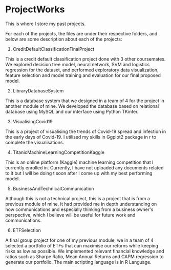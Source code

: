 # ProjectWorks
This is where I store my past projects. 

For each of the projects, the files are under their respective folders, and below are some description about each of the projects:

1. CreditDefaultClassificationFinalProject

This is a credit default classification project done with 3 other coursemates. We explored decision tree model, neural network, SVM and logistics regression for the dataset, and performed exploratory data visualization, feature selection and model training and
evaluation for our final proposed model. 

2. LibraryDatabaseSystem

This is a database system that we designed in a team of 4 for the project in another module of mine. We developed the database based on relational database using MySQL and our interface using Python TKinter. 

3. VisualisingCovid19

This is a project of visualising the trends of Covid-19 spread and infection in the early days of Covid-19. I utilised my skills in Ggplot2 package in r to complete the visualisations. 

4. TitanicMachineLearningCompetitionKaggle

This is an online platform (Kaggle) machine learning competition that I currently enrolled in. Currently, I have not uploaded any documents related to it but I will be doing t soon after I come up with my best performing model. 

5. BusinessAndTechnicalCommunication

Although this is not a technical project, this is a project that is from a previous module of mine. It had provided me in depth understanding on how communications and especially thinking from a business owner's perspective, which I believe will be useful for future work and communications. 

6. ETFSelection 

A final group project for one of my previous module, we in a team of 4 selected a portfolio of ETFs that can maximise our returns while keeping risks as low as possible. We implemented relevant financial knowledge and ratios such as Sharpe Ratio, Mean Annual Returns and CAPM regression to generate our portfolio. The main scripting language is in R Language. 
